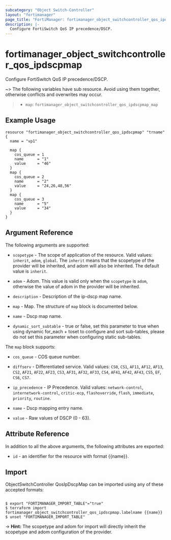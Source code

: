 ```yaml
---
subcategory: "Object Switch-Controller"
layout: "fortimanager"
page_title: "FortiManager: fortimanager_object_switchcontroller_qos_ipdscpmap"
description: |-
  Configure FortiSwitch QoS IP precedence/DSCP.
---
```


# fortimanager_object_switchcontroller_qos_ipdscpmap
Configure FortiSwitch QoS IP precedence/DSCP.

~> The following variables have sub resource. Avoid using them together, otherwise conflicts and overwrites may occur.
>- `map`: `fortimanager_object_switchcontroller_qos_ipdscpmap_map`



## Example Usage

```hcl
resource "fortimanager_object_switchcontroller_qos_ipdscpmap" "trname" {
  name = "vp1"

  map {
    cos_queue = 1
    name      = "1"
    value     = "46"
  }
  map {
    cos_queue = 2
    name      = "2"
    value     = "24,26,48,56"
  }
  map {
    cos_queue = 3
    name      = "5"
    value     = "34"
  }
}
```

## Argument Reference


The following arguments are supported:

* `scopetype` - The scope of application of the resource. Valid values: `inherit`, `adom`, `global`. The `inherit` means that the scopetype of the provider will be inherited, and adom will also be inherited. The default value is `inherit`.
* `adom` - Adom. This value is valid only when the `scopetype` is `adom`, otherwise the value of adom in the provider will be inherited.

* `description` - Description of the ip-dscp map name.
* `map` - Map. The structure of `map` block is documented below.
* `name` - Dscp map name.
* `dynamic_sort_subtable` - true or false, set this parameter to true when using dynamic for_each + toset to configure and sort sub-tables, please do not set this parameter when configuring static sub-tables.

The `map` block supports:

* `cos_queue` - COS queue number.
* `diffserv` - Differentiated service. Valid values: `CS0`, `CS1`, `AF11`, `AF12`, `AF13`, `CS2`, `AF21`, `AF22`, `AF23`, `CS3`, `AF31`, `AF32`, `AF33`, `CS4`, `AF41`, `AF42`, `AF43`, `CS5`, `EF`, `CS6`, `CS7`.

* `ip_precedence` - IP Precedence. Valid values: `network-control`, `internetwork-control`, `critic-ecp`, `flashoverride`, `flash`, `immediate`, `priority`, `routine`.

* `name` - Dscp mapping entry name.
* `value` - Raw values of DSCP (0 - 63).


## Attribute Reference

In addition to all the above arguments, the following attributes are exported:
* `id` - an identifier for the resource with format {{name}}.

## Import

ObjectSwitchController QosIpDscpMap can be imported using any of these accepted formats:
```

$ export "FORTIMANAGER_IMPORT_TABLE"="true"
$ terraform import fortimanager_object_switchcontroller_qos_ipdscpmap.labelname {{name}}
$ unset "FORTIMANAGER_IMPORT_TABLE"
```
-> **Hint:** The scopetype and adom for import will directly inherit the scopetype and adom configuration of the provider.

